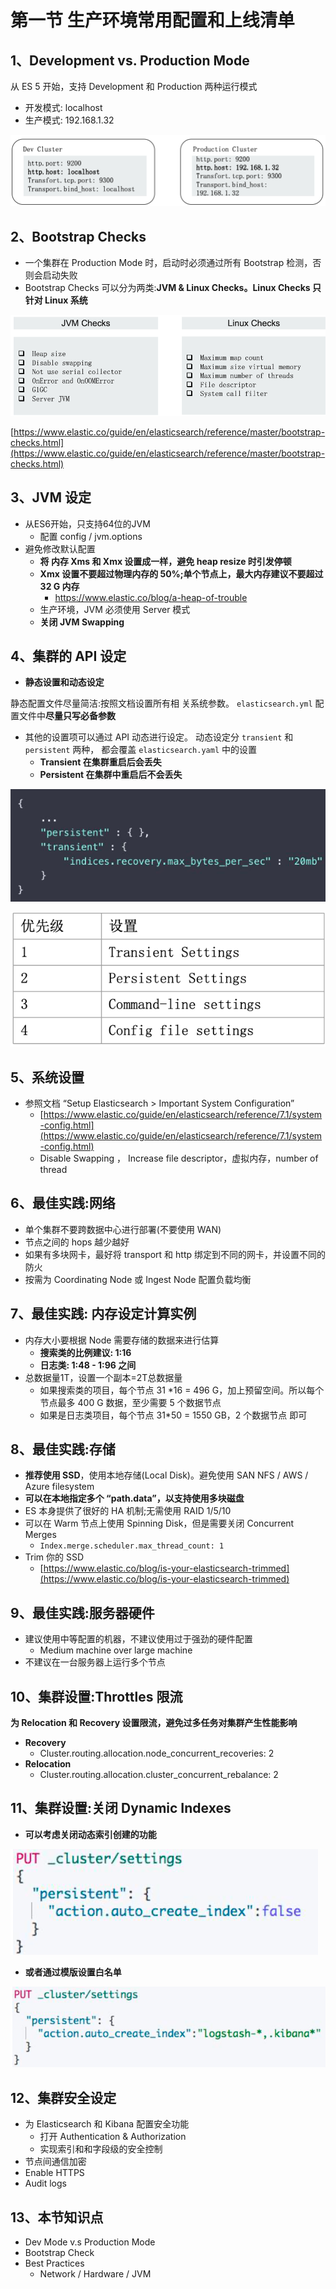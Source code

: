 # **第一节 生产环境常用配置和上线清单**

## **1、Development vs. Production Mode**

从 ES 5 开始，支持 Development 和 Production 两种运行模式

* 开发模式: localhost
* 生产模式: 192.168.1.32

![Alt Image Text](../images/chap12_1_1.png "Body image")

## **2、Bootstrap Checks**

*  一个集群在 Production Mode 时，启动时必须通过所有 Bootstrap 检测，否则会启动失败
*   Bootstrap Checks 可以分为两类:**JVM & Linux Checks。Linux Checks 只针对 Linux 系统**

![Alt Image Text](../images/chap12_1_2.png "Body image")

[https://www.elastic.co/guide/en/elasticsearch/reference/master/bootstrap-checks.html](https://www.elastic.co/guide/en/elasticsearch/reference/master/bootstrap-checks.html)
 
## **3、JVM 设定**
 
*  从ES6开始，只支持64位的JVM
	*  配置 config / jvm.options
* 避免修改默认配置
	* **将 内存 Xms 和 Xmx 设置成一样，避免 heap resize 时引发停顿**
	*  **Xmx 设置不要超过物理内存的 50%;单个节点上，最大内存建议不要超过 32 G 内存**
		* https://www.elastic.co/blog/a-heap-of-trouble
	* 生产环境，JVM 必须使用 Server 模式 
	* **关闭 JVM Swapping**

## **4、集群的 API 设定**

* **静态设置和动态设定**

静态配置文件尽量简洁:按照文档设置所有相 关系统参数。 `elasticsearch.yml` 配置文件中**尽量只写必备参数**

* 其他的设置项可以通过 API 动态进行设定。 动态设定分 `transient` 和 `persistent` 两种， 都会覆盖 `elasticsearch.yaml` 中的设置
	* **Transient 在集群重启后会丢失**
	* **Persistent 在集群中重启后不会丢失**


![Alt Image Text](../images/chap12_1_3.png "Body image")

![Alt Image Text](../images/chap12_1_4.png "Body image")

## **5、系统设置**

* 参照文档 “Setup Elasticsearch > Important System Configuration”
	* [https://www.elastic.co/guide/en/elasticsearch/reference/7.1/system-config.html](https://www.elastic.co/guide/en/elasticsearch/reference/7.1/system-config.html)
	* Disable Swapping ， Increase file descriptor，虚拟内存，number of thread

## **6、最佳实践:网络**

* 单个集群不要跨数据中心进行部署(不要使用 WAN)
* 节点之间的 hops 越少越好
* 如果有多块网卡，最好将 transport 和 http 绑定到不同的网卡，并设置不同的防火
* 按需为 Coordinating Node 或 Ingest Node 配置负载均衡

## **7、最佳实践: 内存设定计算实例**

* 内存大小要根据 Node 需要存储的数据来进行估算
	* **搜索类的比例建议: 1:16**
	* **日志类: 1:48 - 1:96 之间**
* 总数据量1T，设置一个副本=2T总数据量
	* 如果搜索类的项目，每个节点 31 *16 = 496 G，加上预留空间。所以每个节点最多 400 G 数据，至少需要 5 个数据节点 
	* 如果是日志类项目，每个节点 31*50 = 1550 GB，2 个数据节点 即可

## **8、最佳实践:存储**

* **推荐使用 SSD**，使用本地存储(Local Disk)。避免使用 SAN NFS / AWS / Azure filesystem
* **可以在本地指定多个 “path.data”，以支持使用多块磁盘**
* ES 本身提供了很好的 HA 机制;无需使用 RAID 1/5/10
* 可以在 Warm 节点上使用 Spinning Disk，但是需要关闭 Concurrent Merges
	* `Index.merge.scheduler.max_thread_count: 1`
* Trim 你的 SSD
	* [https://www.elastic.co/blog/is-your-elasticsearch-trimmed](https://www.elastic.co/blog/is-your-elasticsearch-trimmed)


## **9、最佳实践:服务器硬件**

* 建议使用中等配置的机器，不建议使用过于强劲的硬件配置
	* Medium machine over large machine
* 不建议在一台服务器上运行多个节点

## **10、集群设置:Throttles 限流**

**为 Relocation 和 Recovery 设置限流，避免过多任务对集群产生性能影响**

* **Recovery**
	* Cluster.routing.allocation.node_concurrent_recoveries: 2 
* **Relocation**
	* Cluster.routing.allocation.cluster_concurrent_rebalance: 2

 
## **11、集群设置:关闭 Dynamic Indexes**

* **可以考虑关闭动态索引创建的功能**

![Alt Image Text](../images/chap12_1_5.png "Body image")

* **或者通过模版设置白名单**

![Alt Image Text](../images/chap12_1_6.png "Body image")

## **12、集群安全设定**

* 为 Elasticsearch 和 Kibana 配置安全功能
	* 打开 Authentication & Authorization
	* 实现索引和和字段级的安全控制
* 节点间通信加密
*  Enable HTTPS
*  Audit logs

## **13、本节知识点**

* Dev Mode v.s Production Mode
* Bootstrap Check
* Best Practices
	* Network / Hardware / JVM

	
	